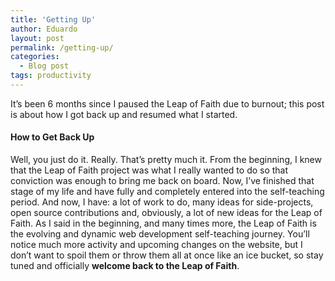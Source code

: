```yaml
---
title: 'Getting Up'
author: Eduardo
layout: post
permalink: /getting-up/
categories:
  - Blog post
tags: productivity
---
```

It’s been 6 months since I paused the Leap of Faith due to burnout; this post is about how I got back up and resumed what I started.

#### How to Get Back Up
Well, you just do it. Really. That’s pretty much it. From the beginning, I knew that the Leap of Faith project was what I really wanted to do so that conviction was enough to bring me back on board. Now, I’ve finished that stage of my life and have fully and completely entered into the self-teaching period. And now, I have: a lot of work to do, many ideas for side-projects, open source contributions and, obviously, a lot of new ideas for the Leap of Faith. As I said in the beginning, and many times more, the Leap of Faith is the evolving and dynamic web development self-teaching journey. You’ll notice much more activity and upcoming changes on the website, but I don’t want to spoil them or throw them all at once like an ice bucket, so stay tuned and officially **welcome back to the Leap of Faith**.